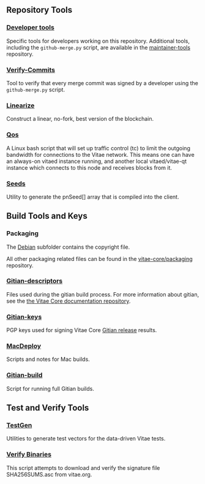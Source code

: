 Repository Tools
---------------------

### [Developer tools](/contrib/devtools) ###
Specific tools for developers working on this repository.
Additional tools, including the `github-merge.py` script, are available in the [maintainer-tools](https://github.com/vitae-core/vitae-maintainer-tools) repository.

### [Verify-Commits](/contrib/verify-commits) ###
Tool to verify that every merge commit was signed by a developer using the `github-merge.py` script.

### [Linearize](/contrib/linearize) ###
Construct a linear, no-fork, best version of the blockchain.

### [Qos](/contrib/qos) ###

A Linux bash script that will set up traffic control (tc) to limit the outgoing bandwidth for connections to the Vitae network. This means one can have an always-on vitaed instance running, and another local vitaed/vitae-qt instance which connects to this node and receives blocks from it.

### [Seeds](/contrib/seeds) ###
Utility to generate the pnSeed[] array that is compiled into the client.

Build Tools and Keys
---------------------

### Packaging ###
The [Debian](/contrib/debian) subfolder contains the copyright file.

All other packaging related files can be found in the [vitae-core/packaging](https://github.com/vitae-core/packaging) repository.

### [Gitian-descriptors](/contrib/gitian-descriptors) ###
Files used during the gitian build process. For more information about gitian, see the [the Vitae Core documentation repository](https://github.com/vitae-core/docs).

### [Gitian-keys](/contrib/gitian-keys)
PGP keys used for signing Vitae Core [Gitian release](/doc/release-process.md) results.

### [MacDeploy](/contrib/macdeploy) ###
Scripts and notes for Mac builds.

### [Gitian-build](/contrib/gitian-build.py) ###
Script for running full Gitian builds.

Test and Verify Tools
---------------------

### [TestGen](/contrib/testgen) ###
Utilities to generate test vectors for the data-driven Vitae tests.

### [Verify Binaries](/contrib/verifybinaries) ###
This script attempts to download and verify the signature file SHA256SUMS.asc from vitae.org.
